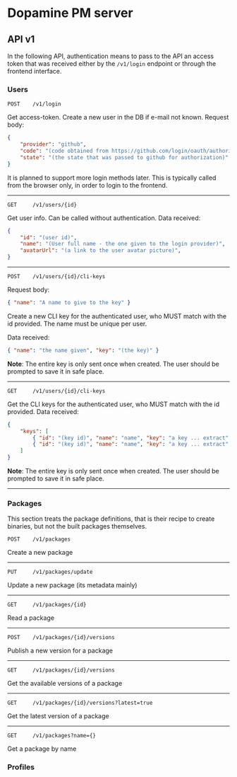 # Dopamine PM server

## API v1

In the following API, authentication means to pass to the API an access token
that was received either by the `/v1/login` endpoint or through the frontend
interface.

### Users

```
POST    /v1/login
```
Get access-token. Create a new user in the DB if e-mail not known.
Request body:
```json
{
    "provider": "github",
    "code": "(code obtained from https://github.com/login/oauth/authorize)",
    "state": "(the state that was passed to github for authorization)"
}
 ```
It is planned to support more login methods later. This is typically called
from the browser only, in order to login to the frontend.

---

```
GET     /v1/users/{id}
```
Get user info. Can be called without authentication.
Data received:
```json
{
    "id": "(user id)",
    "name": "(User full name - the one given to the login provider)",
    "avatarUrl": "(a link to the user avatar picture)",
}
```

---

```
POST    /v1/users/{id}/cli-keys
```
Request body:
```json
{ "name": "A name to give to the key" }
```

Create a new CLI key for the authenticated user, who MUST match with
the id provided.
The name must be unique per user.

Data received:
```json
{ "name": "the name given", "key": "(the key)" }
```
__Note__: The entire key is only sent once when created. The user should be
prompted to save it in safe place.

---

```
GET     /v1/users/{id}/cli-keys
```
Get the CLI keys for the authenticated user, who MUST match with
the id provided.
Data received:
```json
{
    "keys": [
        { "id": "(key id)", "name": "name", "key": "a key ... extract" },
        { "id": "(key id)", "name": "name", "key": "a key ... extract" }
    ]
}
```
__Note__: The entire key is only sent once when created. The user should be
prompted to save it in safe place.

---

### Packages

This section treats the package definitions, that is their recipe to create binaries, but not the built packages themselves.

```
POST    /v1/packages
```
Create a new package

---

```
PUT     /v1/packages/update
```
Update a new package (its metadata mainly)

---

```
GET     /v1/packages/{id}
```
Read a package

---

```
POST    /v1/packages/{id}/versions
```
Publish a new version for a package

---

```
GET     /v1/packages/{id}/versions
```
Get the available versions of a package

---

```
GET     /v1/packages/{id}/versions?latest=true
```
Get the latest version of a package

---

```
GET     /v1/packages?name={}
```
Get a package by name

### Profiles
